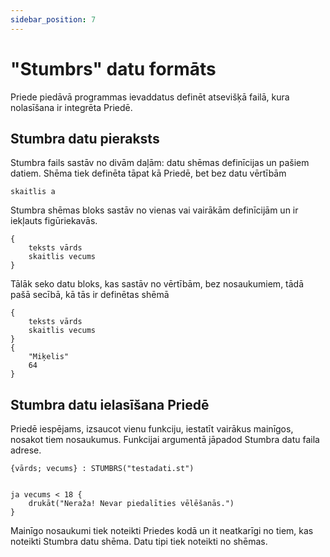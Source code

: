 ```yaml
---
sidebar_position: 7
---
```


# "Stumbrs" datu formāts

Priede piedāvā programmas ievaddatus definēt atsevišķā failā, kura nolasīšana ir integrēta Priedē.

## Stumbra datu pieraksts

Stumbra fails sastāv no divām daļām: datu shēmas definīcijas un pašiem datiem.
Shēma tiek definēta tāpat kā Priedē, bet bez datu vērtībām

```priede
skaitlis a
```

Stumbra shēmas bloks sastāv no vienas vai vairākām definīcijām un ir iekļauts figūriekavās.

```priede
{
    teksts vārds
    skaitlis vecums
}
```

Tālāk seko datu bloks, kas sastāv no vērtībām, bez nosaukumiem, tādā pašā secībā, kā tās ir definētas shēmā

```priede
{
    teksts vārds
    skaitlis vecums
}
{
    "Miķelis"
    64
}
```

## Stumbra datu ielasīšana Priedē

Priedē iespējams, izsaucot vienu funkciju, iestatīt vairākus mainīgos, nosakot tiem nosaukumus.
Funkcijai argumentā jāpadod Stumbra datu faila adrese.

```priede
{vārds; vecums} : STUMBRS("testadati.st")


ja vecums < 18 {
    drukāt("Neraža! Nevar piedalīties vēlēšanās.")
}
```

Mainīgo nosaukumi tiek noteikti Priedes kodā un it neatkarīgi no tiem, kas noteikti Stumbra datu shēma. Datu tipi tiek noteikti no shēmas.
